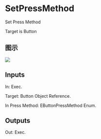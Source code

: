 # SetPressMethod

Set Press Method

Target is Button

## 图示

![]($-20221218-18123548.png)

## Inputs

In: Exec.

Target: Button Object Reference.

In Press Method: EButtonPressMethod Enum.  

## Outputs

Out: Exec.

